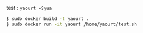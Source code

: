 test : `yaourt -Syua`

```bash
$ sudo docker build -t yaourt .
$ sudo docker run -it yaourt /home/yaourt/test.sh
```
